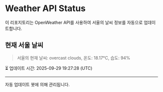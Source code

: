 
# Weather API Status

이 리포지토리는 OpenWeather API를 사용하여 서울의 날씨 정보를 자동으로 업데이트합니다.

## 현재 서울 날씨
> 서울의 현재 날씨: overcast clouds, 온도: 18.17°C, 습도: 94%

⏳ 업데이트 시간: 2025-09-29 19:27:28 (UTC)

---
자동 업데이트 봇에 의해 관리됩니다.
